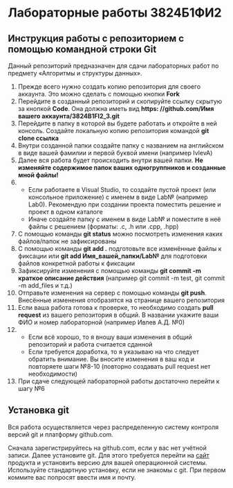 # Лабораторные работы 3824Б1ФИ2

## Инструкция работы с репозиторием с помощью командной строки Git
Данный репозиторий предназначен для сдачи лабораторных работ по предмету «Алгоритмы и структуры данных».

1. Прежде всего нужно создать копию репозитория для своего аккаунта. Это можно сделать с помощью кнопки **Fork**  
2. Перейдите в созданный репозиторий и скопируйте ссылку скрытую за кнопкой **Code**. Она должна иметь вид **https: //github.com/Имя вашего аккаунта/3824B1FI2_3.git**  
3. Перейдите в папку в которой вы будете работать и откройте в ней консоль. Создайте локальную копию репозитория командой **git clone ссылка**  
4. Внутри созданной папки создайте папку с названием на английском в виде вашей фамилии и первой буквой имени (например IvlevA)  
5. Далее вся работа будет происходить внутри вашей папки. **Не изменяйте содержимое папок ваших одногруппников и созданные мной файлы!**  
6. - Если работаете в Visual Studio, то создайте пустой проект (или консольное приложение) с именем в виде Lab№ (например Lab0). Рекомендую при создании проекта поместить решение и проект в одном каталоге  
   - Иначе создайте папку с именем в виде Lab№ и поместите в неё файлы с решением (форматы: .c, .h или .cpp, .hpp)  
7. С помощью команды **git status** можно посмотреть изменения каких файлов/папок не зафиксированы  
8. С помощью команды **git add .** подготовьте все изменённые файлы к фиксации или **git add Имя_вашей_папки/Lab№** для подготовки файлов конкретной работы к фиксации
9. Зафиксируйте изменения с помощью команды **git commit -m краткое описание действия** (например git commit -m test, git commit -m add_files и т.д.)  
10. Отправьте изменения на сервер с помощью команды **git push**. Внесённые изменения отобразятся на странице вашего репозитория  
11. Если ваша работа готова к проверке, то необходимо создать **pull request** из вашего репозитория в общий. В названии укажите ваши ФИО и номер лабораторной (например Ивлев А.Д. №0)  
12. - Если всё хорошо, то я вношу ваши изменения в общий репозиторий и работа считается сданной  
    - Если требуется доработка, то я указываю на что следует обратить внимание. Вы вносите изменения в ваш код и повторяете шаги №8-10 (повторно создавать pull request нет необходимости)
13. При сдаче следующей лабораторной работы достаточно перейти к шагу №6

## Установка git
Вся работа осуществляется через распределенную систему контроля версий git и платформу github.com.

Сначала зарегистрируйтесь на github.com, если у вас нет учётной записи. Далее установите git. Для этого требуется перейти на [сайт](https://git-scm.com/downloads) продукта и установить версию для вашей операционной системы. Используйте стандартную установку, если не знакомы с git. При первом коммите вас попросят ввести имя и почту.
